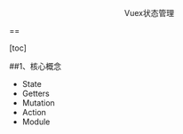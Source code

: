 <p style='text-align:center'>Vuex状态管理</p>
==

[toc]


##1、核心概念
- State
- Getters
- Mutation
- Action
- Module


